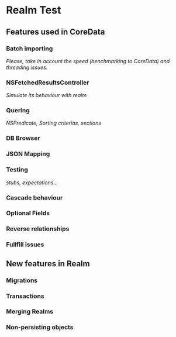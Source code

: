 Realm Test
==========

## Features used in CoreData

### Batch importing

*Please, take in account the speed (benchmarking to CoreData) and threading issues.*

### NSFetchedResultsController

*Simulate its behaviour with realm*

### Quering

*NSPredicate, Sorting criterias, sections*

### DB Browser

### JSON Mapping

### Testing

*stubs, expectations…*

### Cascade behaviour

### Optional Fields

### Reverse relationships

### Fullfill issues

## New features in Realm

### Migrations

### Transactions

### Merging Realms

### Non-persisting objects
